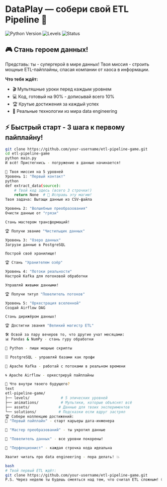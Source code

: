# DataPlay — cобери свой ETL Pipeline 🚀

![Python Version](https://img.shields.io/badge/python-3.8+-blue)
![Levels](https://img.shields.io/badge/уровни-5_green-orange)
![Status](https://img.shields.io/badge/готовность-90%25-brightgreen)

## 🎮 Стань героем данных!

Представь: ты - супергерой в мире данных! Твоя миссия - строить мощные ETL-пайплайны, спасая компании от хаоса в информации.

**Что тебя ждёт:**
- 🎬 Мультяшные уроки перед каждым уровнем
- 💻 Код, готовый на 90% - дописывай всего 10%
- 🏆 Крутые достижения за каждый успех
- 🚀 Реальные технологии из мира data engineering

## ⚡ Быстрый старт - 3 шага к первому пайплайну!

```bash
git clone https://github.com/your-username/etl-pipeline-game.git
cd etl-pipeline-game
python main.py
И всё! Пристегнись - погружение в данные начинается!

🎯 Твоя миссия на 5 уровней
Уровень 1: "Первый контакт"
python
def extract_data(source):
    # Твой код здесь (всего 3 строчки!)
    return None  # 🚨 Исправь эту магию!
Твоя задача: Вытащи данные из CSV-файла

Уровень 2: "Волшебные преобразования"
Очисти данные от "грязи"

Стань мастером трансформаций!

🏆 Получи звание "Чистильщик данных"

Уровень 3: "Озеро данных"
Загрузи данные в PostgreSQL

Построй своё хранилище!

🏆 Стань "Хранителем озёр"

Уровень 4: "Потоки реальности"
Настрой Kafka для потоковой обработки

Управляй живыми данными!

🏆 Получи титул "Повелитель потоков"

Уровень 5: "Оркестрация вселенной"
Создай Airflow DAG

Стань дирижёром данных!

🏆 Достигни звания "Великий магистр ETL"

🛠 Освой за пару вечеров то, что другие учат месяцами:
📊 Pandas & NumPy - стань гуру обработки

🐍 Python - пиши мощные скрипты

🗄️ PostgreSQL - управляй базами как профи

📨 Apache Kafka - работай с потоками в реальном времени

🌀 Apache Airflow - оркестрируй пайплайны

🎁 Что внутри твоего будущего?
text
etl-pipeline-game/
├── levels/              # 5 эпических уровней
├── animations/          # Мультики, которые объяснят всё
├── assets/             # Данные для твоих экспериментов
└── solutions/          # Подсказки если вдруг застрял
🏆 Собери коллекцию достижений:
🥇 "Первый пайплайн" - старт карьеры дата-инженера

🥈 "Мастер преобразований" - ты укротил данные

🥉 "Повелитель данных" - все уровни покорены!

🏅 "Перфекционист" - каждая строчка кода идеальна

Хватит читать про data engineering - пора делать! 💥

bash
# Твой первый ETL ждёт:
git clone https://github.com/your-username/etl-pipeline-game.git
P.S. Через неделю ты будешь смеяться над тем, что считал ETL сложным! 😄